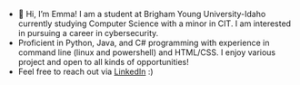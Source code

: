 - 👋 Hi, I’m Emma! I am a student at Brigham Young University-Idaho currently studying Computer Science with a minor in CIT. I am interested in pursuing a career in cybersecurity. 
- Proficient in Python, Java, and C# programming with experience in command line (linux and powershell) and HTML/CSS. I enjoy various project and open to all kinds of opportunities! 
- Feel free to reach out via [LinkedIn](https://www.linkedin.com/in/emma-lund22) :)

<!---
emma-gl/emma-gl is a ✨ special ✨ repository because its `README.md` (this file) appears on your GitHub profile.
You can click the Preview link to take a look at your changes.
--->
